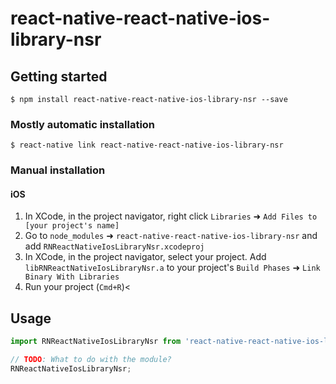 
# react-native-react-native-ios-library-nsr

## Getting started

`$ npm install react-native-react-native-ios-library-nsr --save`

### Mostly automatic installation

`$ react-native link react-native-react-native-ios-library-nsr`

### Manual installation


#### iOS

1. In XCode, in the project navigator, right click `Libraries` ➜ `Add Files to [your project's name]`
2. Go to `node_modules` ➜ `react-native-react-native-ios-library-nsr` and add `RNReactNativeIosLibraryNsr.xcodeproj`
3. In XCode, in the project navigator, select your project. Add `libRNReactNativeIosLibraryNsr.a` to your project's `Build Phases` ➜ `Link Binary With Libraries`
4. Run your project (`Cmd+R`)<


## Usage
```javascript
import RNReactNativeIosLibraryNsr from 'react-native-react-native-ios-library-nsr';

// TODO: What to do with the module?
RNReactNativeIosLibraryNsr;
```
  